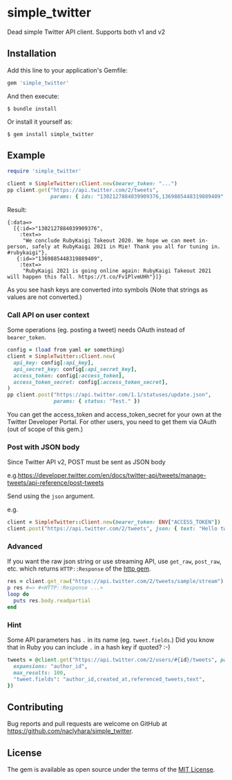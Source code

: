 # simple_twitter

Dead simple Twitter API client. Supports both v1 and v2

## Installation

Add this line to your application's Gemfile:

```ruby
gem 'simple_twitter'
```

And then execute:

    $ bundle install

Or install it yourself as:

    $ gem install simple_twitter

## Example

```rb
require 'simple_twitter'

client = SimpleTwitter::Client.new(bearer_token: "...")
pp client.get("https://api.twitter.com/2/tweets",
              params: { ids: "1302127884039909376,1369885448319889409" })
```

Result:

```
{:data=>
  [{:id=>"1302127884039909376",
    :text=>
     "We conclude RubyKaigi Takeout 2020. We hope we can meet in-person, safely at RubyKaigi 2021 in Mie! Thank you all for tuning in. #rubykaigi"},
   {:id=>"1369885448319889409",
    :text=>
     "RubyKaigi 2021 is going online again: RubyKaigi Takeout 2021 will happen this fall. https://t.co/Fv1PlvmUHh"}]}
```

As you see hash keys are converted into symbols (Note that strings as values are not converted.)

### Call API on user context 

Some operations (eg. posting a tweet) needs OAuth instead of `bearer_token`.

```rb
config = (load from yaml or something)
client = SimpleTwitter::Client.new(
  api_key: config[:api_key],
  api_secret_key: config[:api_secret_key],
  access_token: config[:access_token],
  access_token_secret: config[:access_token_secret],
)
pp client.post("https://api.twitter.com/1.1/statuses/update.json",
               params: { status: "Test." })
```

You can get the access_token and access_token_secret for your own at the Twitter Developer Portal. For other users, you need to get them via OAuth (out of scope of this gem.)

### Post with JSON body
Since Twitter API v2, POST must be sent as JSON body

e.g.https://developer.twitter.com/en/docs/twitter-api/tweets/manage-tweets/api-reference/post-tweets

Send using the `json` argument.

e.g.

```ruby
client = SimpleTwitter::Client.new(bearer_token: ENV["ACCESS_TOKEN"])
client.post("https://api.twitter.com/2/tweets", json: { text: "Hello twitter!" })
```

### Advanced

If you want the raw json string or use streaming API, use `get_raw`, `post_raw`, etc. which returns `HTTP::Response` of the [http gem](https://github.com/httprb/http).

```rb
res = client.get_raw("https://api.twitter.com/2/tweets/sample/stream")
p res #=> #<HTTP::Response ...>
loop do
  puts res.body.readpartial
end
```

### Hint

Some API parameters has `.` in its name (eg. `tweet.fields`.) Did you know that in Ruby you can include `.` in a hash key if quoted? :-)

```rb
tweets = @client.get("https://api.twitter.com/2/users/#{id}/tweets", params: {
  expansions: "author_id",
  max_results: 100,
  "tweet.fields": "author_id,created_at,referenced_tweets,text",
})
```

## Contributing

Bug reports and pull requests are welcome on GitHub at https://github.com/naclyhara/simple_twitter.

## License

The gem is available as open source under the terms of the [MIT License](https://opensource.org/licenses/MIT).
